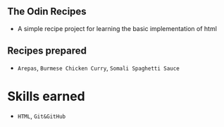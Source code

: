 ## The Odin Recipes

- A simple recipe project for learning the basic implementation of html

## Recipes prepared

- `Arepas`, `Burmese Chicken Curry`, `Somali Spaghetti Sauce`

# Skills earned

- `HTML`, `Git&GitHub`
